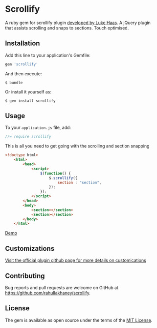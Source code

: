 # Scrollify

A ruby gem for scrollify plugin [developed by Luke Haas](http://lukehaas.me/).
A jQuery plugin that assists scrolling and snaps to sections. Touch optimised.

## Installation

Add this line to your application's Gemfile:

```ruby
gem 'scrollify'
```

And then execute:

    $ bundle

Or install it yourself as:

    $ gem install scrollify

## Usage

To your ```application.js``` file, add:
```Javascript
//= require scrollify
```

This is all you need to get going with the scrolling and section snapping

```HTML
<!doctype html>
    <html>
        <head>
            <script>
                $(function() {
                    $.scrollify({
                        section : "section",
                    });
                });
            </script>
        </head>
        <body>
            <section></section>
            <section></section>
        </body>
    </html>
```

[Demo](http://projects.lukehaas.me/scrollify/#home)

## Customizations

[Visit the official plugin github page for more details on customications](https://github.com/lukehaas/Scrollify/)


## Contributing

Bug reports and pull requests are welcome on GitHub at https://github.com/rahullakhaney/scrollify.


## License

The gem is available as open source under the terms of the [MIT License](http://opensource.org/licenses/MIT).

